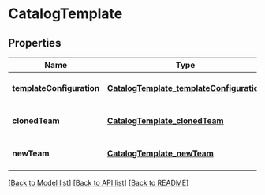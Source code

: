 # CatalogTemplate
## Properties

| Name | Type | Description | Notes |
|------------ | ------------- | ------------- | -------------|
| **templateConfiguration** | [**CatalogTemplate_templateConfiguration**](CatalogTemplate_templateConfiguration.md) |  | [optional] [default to null] |
| **clonedTeam** | [**CatalogTemplate_clonedTeam**](CatalogTemplate_clonedTeam.md) |  | [optional] [default to null] |
| **newTeam** | [**CatalogTemplate_newTeam**](CatalogTemplate_newTeam.md) |  | [optional] [default to null] |

[[Back to Model list]](../README.md#documentation-for-models) [[Back to API list]](../README.md#documentation-for-api-endpoints) [[Back to README]](../README.md)

